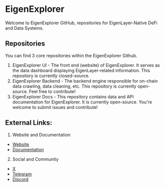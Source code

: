 # EigenExplorer

Welcome to EigenExplorer GitHub, repositories for EigenLayer-Native DeFi and Data Systems.

## Repositories

You can find 3 core repositories within the EigenExplorer Github.

1. EigenExplorer UI - The front end (website) of EigenExplorer. It serves as the data dashboard displaying EigenLayer-related information. This repository is currently closed-source.
2. EigenExplorer Backend - The backend engine responsible for on-chain data crawling, data cleaning, etc. This repository is currently open-source. Feel free to contribute!
3. EigenExplorer Docs - This repository contains data and API documentation for EigenExplorer. It is currently open-source. You're welcome to submit issues and contribute!

## External Links:
1. Website and Documentation
- [Website](https://eigenexplorer.com)
- [Documentation](https://docs.eigenexplorer.com/)

2. Social and Community
- [X](https://twitter.com/eigenexplorer)
- [Telegram](https://t.me/eigenexplorer)
- [Discord](https://discord.com/invite/3aTdnXgGNg)
